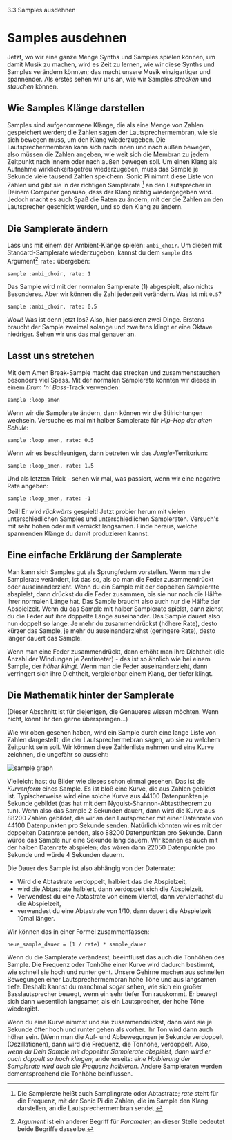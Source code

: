 3.3 Samples ausdehnen

# Samples ausdehnen

Jetzt, wo wir eine ganze Menge Synths und Samples spielen können, um damit Musik zu machen, wird es Zeit zu lernen, wie wir diese Synths und Samples verändern könnten; das macht unsere Musik einzigartiger und spannender. Als erstes sehen wir uns an, wie wir Samples *strecken* und *stauchen* können.

## Wie Samples Klänge darstellen

Samples sind aufgenommene Klänge, die als eine Menge von Zahlen gespeichert werden; die Zahlen sagen der Lautsprechermembran, wie sie sich bewegen muss, um den Klang wiederzugeben. Die Lautsprechermembran kann sich nach innen und nach außen bewegen, also müssen die Zahlen angeben, wie weit sich die Membran zu jedem Zeitpunkt nach innern oder nach außen bewegen soll. Um einen Klang als Aufnahme wirklichkeitsgetreu wiederzugeben, muss das Sample je Sekunde viele tausend Zahlen speichern. Sonic Pi nimmt diese Liste von Zahlen und gibt sie in der richtigen Samplerate [^1] an den Lautsprecher in Deinem Computer genauso, dass der Klang richtig wiedergegeben wird. Jedoch macht es auch Spaß die Raten zu ändern, mit der die Zahlen an den Lautsprecher geschickt werden, und so den Klang zu ändern.

## Die Samplerate ändern

Lass uns mit einem der Ambient-Klänge spielen: `ambi_choir`. Um diesen mit Standard-Samplerate wiederzugeben, kannst du dem `sample` das Argument[^2] `rate:` übergeben:

```
sample :ambi_choir, rate: 1
```

Das Sample wird mit der normalen Samplerate (1) abgespielt, also nichts Besonderes. Aber wir können die Zahl jederzeit verändern. Was ist mit `0.5`?

```
sample :ambi_choir, rate: 0.5
```

Wow! Was ist denn jetzt los? Also, hier passieren zwei Dinge. Erstens braucht der Sample zweimal solange und zweitens klingt er eine Oktave niedriger. Sehen wir uns das mal genauer an.

## Lasst uns stretchen

Mit dem Amen Break-Sample macht das strecken und zusammenstauchen besonders viel Spass. Mit der normalen Samplerate könnten wir dieses in einem *Drum 'n' Bass*-Track verwenden:

```
sample :loop_amen
```

Wenn wir die Samplerate ändern, dann können wir die Stilrichtungen wechseln. Versuche es mal mit halber Samplerate für *Hip-Hop der alten Schule*:

```
sample :loop_amen, rate: 0.5
```

Wenn wir es beschleunigen, dann betreten wir das *Jungle*-Territorium:

```
sample :loop_amen, rate: 1.5
```

Und als letzten Trick - sehen wir mal, was passiert, wenn wir eine negative Rate angeben:

```
sample :loop_amen, rate: -1
```

Geil! Er wird *rückwärts* gespielt! Jetzt probier herum mit vielen unterschiedlichen Samples und unterschiedlichen Sampleraten. Versuch's mit sehr hohen oder mit verrückt langsamen. Finde heraus, welche spannenden Klänge du damit produzieren kannst.

## Eine einfache Erklärung der Samplerate

Man kann sich Samples gut als Sprungfedern vorstellen. Wenn man die Samplerate verändert, ist das so, als ob man die Feder zusammendrückt oder auseinanderzieht. Wenn du ein Sample mit der doppelten Samplerate abspielst, dann drückst du die Feder zusammen, bis sie nur noch die Hälfte ihrer normalen Länge hat. Das Sample braucht also auch nur die Hälfte der Abspielzeit. Wenn du das Sample mit halber Samplerate spielst, dann ziehst du die Feder auf ihre doppelte Länge auseinander. Das Sample dauert also nun doppelt so lange. Je mehr du zusammendrückst (höhere Rate), desto kürzer das Sample, je mehr du auseinanderziehst (geringere Rate), desto länger dauert das Sample.

Wenn man eine Feder zusammendrückt, dann erhöht man ihre Dichtheit (die Anzahl der Windungen je Zentimeter) - das ist so ähnlich wie bei einem Sample, der *höher klingt*. Wenn man die Feder auseinanderzieht, dann verringert sich ihre Dichtheit, vergleichbar einem Klang, der tiefer klingt.

## Die Mathematik hinter der Samplerate

(Dieser Abschnitt ist für diejenigen, die Genaueres wissen möchten. Wenn nicht, könnt Ihr den gerne überspringen...)

Wie wir oben gesehen haben, wird ein Sample durch eine lange Liste von Zahlen dargestellt, die der Lautsprechermebran sagen, wo sie zu welchem Zeitpunkt sein soll. Wir können diese Zahlenliste nehmen und eine Kurve zeichnen, die ungefähr so aussieht:

![sample graph](:/images/tutorial/sample.png)

Vielleicht hast du Bilder wie dieses schon einmal gesehen. Das ist die *Kurvenform* eines Sample. Es ist bloß eine Kurve, die aus Zahlen gebildet ist. Typischerweise wird eine solche Kurve aus 44100 Datenpunkten je Sekunde gebildet (das hat mit dem Nyquist-Shannon-Abtasttheorem zu tun). Wenn also das Sample 2 Sekunden dauert, dann wird die Kurve aus 88200 Zahlen gebildet, die wir an den Lautsprecher mit einer Datenrate von 44100 Datenpunkten pro Sekunde senden. Natürlich könnten wir es mit der doppelten Datenrate senden, also 88200 Datenpunkten pro Sekunde. Dann würde das Sample nur eine Sekunde lang dauern. Wir können es auch mit der halben Datenrate abspielen; das wären dann 22050 Datenpunkte pro Sekunde und würde 4 Sekunden dauern.

Die Dauer des Sample ist also abhängig von der Datenrate:

* Wird die Abtastrate verdoppelt, halbiert das die Abspielzeit,
* wird die Abtastrate halbiert, dann verdoppelt sich die Abspielzeit.
* Verwendest du eine Abtastrate von einem Viertel, dann vervierfachst du die Abspielzeit,
* verwendest du eine Abtastrate von 1/10, dann dauert die Abspielzeit 10mal länger.

Wir können das in einer Formel zusammenfassen:

```
neue_sample_dauer = (1 / rate) * sample_dauer
```

Wenn du die Samplerate veränderst, beeinflusst das auch die Tonhöhen des Sample. Die Frequenz oder Tonhöhe einer Kurve wird dadurch bestimmt, wie schnell sie hoch und runter geht. Unsere Gehirne machen aus schnellen Bewegungen einer Lautsprechermembran hohe Töne und aus langsamen tiefe. Deshalb kannst du manchmal sogar sehen, wie sich ein großer Basslautsprecher bewegt, wenn ein sehr tiefer Ton rauskommt. Er bewegt sich dann wesentlich langsamer, als ein Lautsprecher, der hohe Töne wiedergibt.

Wenn du eine Kurve nimmst und sie zusammendrückst, dann wird sie je Sekunde öfter hoch und runter gehen als vorher. Ihr Ton wird dann auch höher sein. (Wenn man die Auf- und Abbewegungen je Sekunde verdoppelt (Oszillationen), dann wird die Frequenz, die Tonhöhe, verdoppelt. Also, *wenn du Dein Sample mit doppelter Samplerate abspielst, dann wird er auch doppelt so hoch klingen*; andererseits: *eine Halbierung der Samplerate wird auch die Frequenz halbieren*. Andere Sampleraten werden dementsprechend die Tonhöhe beinflussen.

[^1]: Die Samplerate heißt auch Samplingrate oder Abtastrate; *rate* steht für die Frequenz, mit der Sonic Pi die Zahlen, die im Sample den Klang darstellen, an die Lautsprechermembran sendet.

[^2]: *Argument* ist ein anderer Begriff für *Parameter*; an dieser Stelle bedeutet beide Begriffe dasselbe.
